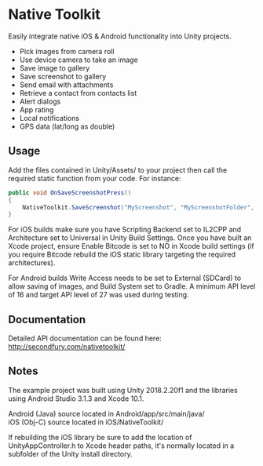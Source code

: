 # Native Toolkit
Easily integrate native iOS & Android functionality into Unity projects.
* Pick images from camera roll
* Use device camera to take an image
* Save image to gallery
* Save screenshot to gallery
* Send email with attachments
* Retrieve a contact from contacts list
* Alert dialogs
* App rating
* Local notifications
* GPS data (lat/long as double)

## Usage
Add the files contained in Unity/Assets/ to your project then call the required static function from your code. For instance:
```csharp
public void OnSaveScreenshotPress()
{
	NativeToolkit.SaveScreenshot("MyScreenshot", "MyScreenshotFolder", "jpeg");
}
```
For iOS builds make sure you have Scripting Backend set to IL2CPP and Architecture set to Universal in Unity Build Settings. Once you have built an Xcode project, ensure Enable Bitcode is set to NO in Xcode build settings (if you require Bitcode rebuild the iOS static library targeting the required architectures).

For Android builds Write Access needs to be set to External (SDCard) to allow saving of images, and Build System set to Gradle. A minimum API level of 16 and target API level of 27 was used during testing.

## Documentation
Detailed API documentation can be found here:
http://secondfury.com/nativetoolkit/

## Notes
The example project was built using Unity 2018.2.20f1 and the libraries using Android Studio 3.1.3 and Xcode 10.1.

Android (Java) source located in Android/app/src/main/java/  
iOS (Obj-C) source located in iOS/NativeToolkit/

If rebuilding the iOS library be sure to add the location of UnityAppController.h to Xcode header paths, it's normally located in a subfolder of the Unity install directory.
